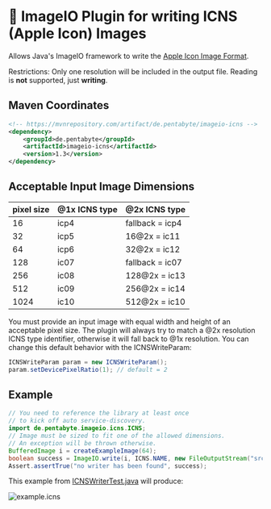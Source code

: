
# 🍏 ImageIO Plugin for writing ICNS (Apple Icon) Images

Allows Java's ImageIO framework to write the [Apple Icon Image Format](https://en.wikipedia.org/wiki/Apple_Icon_Image_format).

Restrictions: Only one resolution will be included in the output file. Reading is **not** supported, just **writing**.

## Maven Coordinates

```xml
<!-- https://mvnrepository.com/artifact/de.pentabyte/imageio-icns -->
<dependency>
    <groupId>de.pentabyte</groupId>
    <artifactId>imageio-icns</artifactId>
    <version>1.3</version>
</dependency>
```

## Acceptable Input Image Dimensions

| pixel size | @1x ICNS type | @2x ICNS type   |
|------------|---------------|-----------------|
| 16         | icp4          | fallback = icp4 |
| 32         | icp5          | 16@2x = ic11    |
| 64         | icp6          | 32@2x = ic12    |
| 128        | ic07          | fallback = ic07 |
| 256        | ic08          | 128@2x = ic13   |
| 512        | ic09          | 256@2x = ic14   |
| 1024       | ic10          | 512@2x = ic10   |

You must provide an input image with equal width and height of an acceptable pixel size.
The plugin will always try to match a @2x resolution ICNS type identifier, otherwise
it will fall back to @1x resolution. You can change this default behavior with the ICNSWriteParam:

```java
ICNSWriteParam param = new ICNSWriteParam();
param.setDevicePixelRatio(1); // default = 2
```

## Example

```java
// You need to reference the library at least once
// to kick off auto service-discovery.
import de.pentabyte.imageio.icns.ICNS;
// Image must be sized to fit one of the allowed dimensions.
// An exception will be thrown otherwise.
BufferedImage i = createExampleImage(64);
boolean success = ImageIO.write(i, ICNS.NAME, new FileOutputStream("src/test/resources/example.icns"));
Assert.assertTrue("no writer has been found", success);
```
This example from [ICNSWriterTest.java](src/test/java/de/pentabyte/imageio/icns/ICNSWriterTest.java) will produce:

![example.icns](src/test/resources/example.icns)